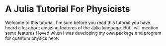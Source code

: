 # A Julia Tutorial For Physicists

Welcome to this tutorial. I'm sure before you read this tutorial you have heard a lot about amazing features of the Julia language. But I will mention some features I loved when I was developing my own package and program for quantum physics here:

